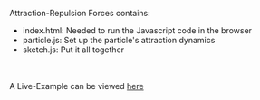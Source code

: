 Attraction-Repulsion Forces contains:
- index.html: Needed to run the Javascript code in the browser
- particle.js: Set up the particle's attraction dynamics
- sketch.js: Put it all together

<br></br>
A Live-Example can be viewed [here](https://BambooFlower.github.io/Math-Scripts/)
